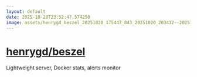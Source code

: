 ```yaml
---
layout: default
date: 2025-10-20T23:52:47.574250
image: assets/henrygd_beszel_20251020_175447_843_20251020_203432--20251020T223432683--cropped.png
---
```


# [henrygd/beszel](https://github.com/henrygd/beszel/)

Lightweight server, Docker stats, alerts monitor
